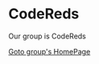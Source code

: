 # CodeReds

Our group is CodeReds

[Goto group's HomePage](https://Nileshthakur2003.github.io/CodeReds/index2.html)
